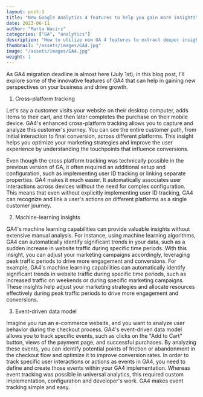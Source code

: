 ```yaml
---
layout: post-3
title: "New Google Analytics 4 features to help you gain more insights"
date: 2023-06-11
author: "Marta Wacirz"
categories: ["GA", "analytics"]
description: "How to utilize new GA 4 features to extract deeper insights, understand customer behavior, and make informed decisions."
thumbnail: "/assets/images/GA4.jpg"
image: "/assets/images/GA4.jpg"
weight: 1
---
```


As GA4 migration deadline is almost here (July 1st), in this blog post, I'll explore some of the innovative features of GA4 that can help in gaining new perspectives on your business and drive growth.

1. Cross-platform tracking

Let's say a customer visits your website on their desktop computer, adds items to their cart, and then later completes the purchase on their mobile device. GA4's enhanced cross-platform tracking allows you to capture and analyze this customer's journey. You can see the entire customer path, from initial interaction to final conversion, across different platforms. This insight helps you optimize your marketing strategies and improve the user experience by understanding the touchpoints that influence conversions.

Even though the cross platform tracking was technically possible in the previous version of GA, it often required an additional setup and configuration, such as implementing user ID tracking or linking separate properties. GA4 makes it much easier. It automatically associates user interactions across devices without the need for complex configuration. This means that even without explicitly implementing user ID tracking, GA4 can recognize and link a user's actions on different platforms as a single customer journey.

2. Machine-learning insights

GA4's machine learning capabilities can provide valuable insights without extensive manual analysis. For instance, using machine learning algorithms, GA4 can automatically identify significant trends in your data, such as a sudden increase in website traffic during specific time periods. With this insight, you can adjust your marketing campaigns accordingly, leveraging peak traffic periods to drive more engagement and conversions. For example, GA4's machine learning capabilities can automatically identify significant trends in website traffic during specific time periods, such as increased traffic on weekends or during specific marketing campaigns. These insights help adjust your marketing strategies and allocate resources effectively during peak traffic periods to drive more engagement and conversions.

3. Event-driven data model

Imagine you run an e-commerce website, and you want to analyze user behavior during the checkout process. GA4's event-driven data model allows you to track specific events, such as clicks on the "Add to Cart" button, views of the payment page, and successful purchases. By analyzing these events, you can identify potential points of friction or abandonment in the checkout flow and optimize it to improve conversion rates. In order to track specific user interactions or actions as events in GA4, you need to define and create those events within your GA4 implementation. Whereas event tracking was possible in universal analytics, this required custom implementation, configuration and developer's work. GA4 makes event tracking simple and easy. 

